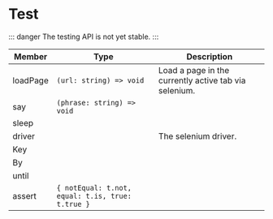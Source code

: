 # Test

::: danger
The testing API is not yet stable.
:::

Member | Type | Description
-------|------|------------
loadPage | `(url: string) => void` | Load a page in the currently active tab via selenium.
say | `(phrase: string) => void` |
sleep | |
driver | | The selenium driver.
Key | |
By | |
until |  |
assert | `{ notEqual: t.not, equal: t.is, true: t.true }` |

